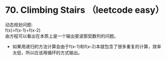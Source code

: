 # 70. Climbing Stairs （leetcode easy）
动态规划问题: \
f(x)=f(x-1)+f(x-2) \
由方程可以看出在本质上是一个输出斐波那契数列的问题。
- 如果用递归的方法计算会由于f(x-1)和f(x-2)本就包含了很多重复的计算，效率太低，所以应该用循环的方式输出。